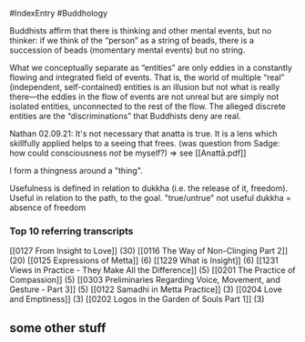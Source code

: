 #IndexEntry #Buddhology

Buddhists affirm that there is thinking and other mental events, but no thinker: if we think of the “person” as a string of beads, there is a succession of beads (momentary mental events) but no string.

What we conceptually separate as “entities” are only eddies in a constantly flowing and integrated field of events. That is, the world of multiple “real” (independent, self-contained) entities is an illusion but not what is really there—the eddies in the flow of events are not unreal but are simply not isolated entities, unconnected to the rest of the flow. The alleged discrete entities are the “discriminations” that Buddhists deny are real.

Nathan 02.09.21: It's not necessary that anatta is true. It is a lens which skillfully applied helps to a seeing that frees. (was question from Sadge: how could consciousness _not_ be myself?) => see [[Anattā.pdf]]

I form a thingness around a "thing".

Usefulness is defined in relation to dukkha (i.e. the release of it, freedom). Useful in relation to the path, to the goal.
"true/untrue" not useful
dukkha = absence of freedom

### Top 10 referring transcripts
[[0127 From Insight to Love]] (30)
[[0116 The Way of Non-Clinging Part 2]] (20)
[[0125 Expressions of Metta]] (6)
[[1229 What is Insight]] (6)
[[1231 Views in Practice - They Make All the Difference]] (5)
[[0201 The Practice of Compassion]] (5)
[[0303 Preliminaries Regarding Voice, Movement, and Gesture - Part 3]] (5)
[[0122 Samadhi in Metta Practice]] (3)
[[0204 Love and Emptiness]] (3)
[[0202 Logos in the Garden of Souls Part 1]] (3)

## some other stuff
